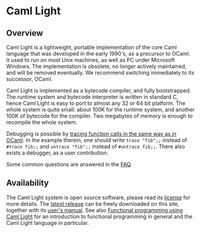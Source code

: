 # Caml Light

## Overview

Caml Light is a lightweight, portable implementation of the core Caml
language that was developed in the early 1990's, as a precursor to
OCaml. It used to run on most Unix machines, as well as PC under
Microsoft Windows. The implementation is obsolete, no longer actively
maintained, and will be removed eventually. We recommend switching
immediately to its successor, OCaml.

Caml Light is implemented as a bytecode compiler, and fully
bootstrapped.  The runtime system and bytecode interpreter is written
in standard C, hence Caml Light is easy to port to almost any 32 or 64
bit platform. The whole system is quite small: about 100K for the
runtime system, and another 100K of bytecode for the compiler. Two
megabytes of memory is enough to recompile the whole system.

Debugging is possible by
[tracing function calls in the same way as in OCaml](../learn/tutorials/debug.html).
In the example therein, one should write `trace "fib";;` instead of
`#trace fib;;` and `untrace "fib";;` instead of
`#untrace fib;;`. There also exists a debugger, as a user
contribution.

Some common questions are answered in the [FAQ](faq.html).

## Availability

The Caml Light system is open source software, please read its
[license](license.html) for more details.  The
[latest release](releases/index.html) can be freely downloaded on this site,
together with its [user's manual][].  See also
[Functional programming using Caml Light][programming] for an
introduction to functional programming in general and the Caml Light
language in particular.

[user's manual]: http://caml.inria.fr/pub/docs/manual-caml-light/
[programming]: http://caml.inria.fr/pub/docs/fpcl/index.html
